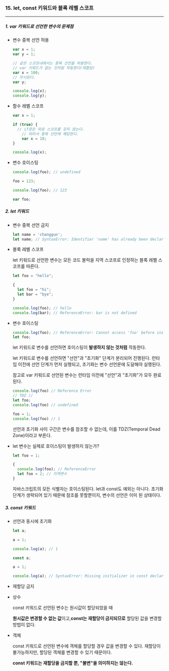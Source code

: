 ### 15. let, const 키워드와 블록 레벨 스코프

---



##### 1. var 키워드로 선언한 변수의 문제점

* 변수 중복 선언 허용

  ```javascript
  var x = 1;
  var y = 1;
  
  // 같은 스코프내에서는 중복 선언을 허용한다.
  // var 키워드가 없는 것처럼 작동한다(재할당)
  var x = 100;
  // 무시된다.
  var y;
  
  console.log(x);
  console.log(y);
  ```



* 함수 레벨 스코프

  ```javascript
  var x = 1;
  
  if (true) {
  	// if문은 따로 스코프를 갖지 않는다.
      // 따라서 중복 선언에 해당한다.
      var x = 10;
  }
  
  console.log(x);
  ```



* 변수 호이스팅

  ```javascript
  console.log(foo); // undefined
  
  foo = 123;
  
  console.log(foo); // 123
  
  var foo;
  
  ```



##### 2. let 키워드

* 변수 중복 선언 금지

  ```javascript
  let name = 'changgun';
  let name; // SyntaxError: Identifier 'name' has already been declared
  ```



* 블록 레벨 스코프

  let 키워드로 선언한 변수는 모든 코드 블럭을 지역 스코프로 인정하는 블록 레벨 스코프를 따른다.

  ```javascript
  let foo = "hello";
  
  {
    let foo = "hi";
    let bar = "bye";
  }
  
  console.log(foo); // hello
  console.log(bar); // ReferenceError: bar is not defined
  ```



* 변수 호이스팅

  ```javascript
  console.log(foo); // ReferenceError: Cannot access 'foo' before initialization
  let foo;
  ```

  let 키워드로 변수를 선언하면 호이스팅이 <strong>발생하지 않는 것처럼</strong> 작동한다.

  let 키워드로 변수를 선언하면 "선언"과 "초기화" 단계가 분리되어 진행된다. 런타임 이전에 선언 단계가 먼저 실행되고, 초기화는 변수 선언문에 도달해야 실행된다.

  참고로 var 키워드로 선언된 변수는 런타임 이전에 "선언"과 "초기화"가 모두 완료된다.

  ```javascript
  console.log(foo) // Reference Error
  // TDZ //
  let foo;
  console.log(foo) // undefined
  
  foo = 1;
  console.log(foo) // 1
  ```

  선언과 초기화 사이 구간은 변수를 참조할 수 없는데, 이를 TDZ(Temporal Dead Zone)이라고 부른다.



* let 변수는 실제로 호이스팅이 발생하지 않는가?

  ```javascript
  let foo = 1;
  
  {
    console.log(foo); // ReferenceError
    let foo = 2; // 지역변수
  }
  ```

  자바스크립트의 모든 식별자는 호이스팅된다. let과 const도 예외는 아니다. 초기화 단계가 생략되어 있기 때문에 참조를 못할뿐이지, 변수의 선언은 이미 된 상태이다. 



##### 3. const 키워드

* 선언과 동시에 초기화

  ```javascript
  let a;
  
  a = 1;
  
  console.log(a); // 1
  ```

  ```javascript
  const a;
  
  a = 1;
  
  console.log(a); // SyntaxError: Missing initializer in const declaration
  ```

* 재할당 금지

* 상수

  const 키워드로 선언된 변수는 원시값이 할당되었을 때

  <strong>원시값은 변경할 수 없는 값</strong>이고,<strong>const는 재할당이 금지되므로</strong> 할당된 값을 변경할 방법이 없다.

* 객체

  const 키워드로 선언된 변수에 객체를 할당할 경우 값을 변경할 수 있다. 재할당이 불가능하지만, 할당된 객체를 변경할 수 있기 때문이다.

  <strong>const 키워드는 재할당을 금지할 뿐, "불변"을 의미하지는 않는다.</strong>

  